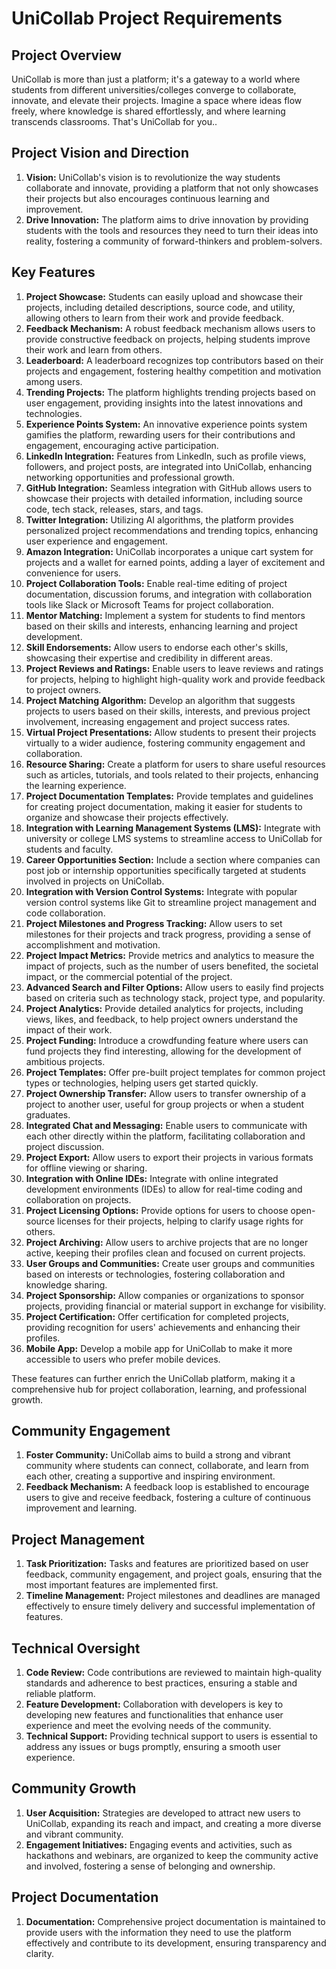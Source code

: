 # UniCollab Project Requirements

## Project Overview

UniCollab is more than just a platform; it's a gateway to a world where students from different universities/colleges converge to collaborate, innovate, and elevate their projects. Imagine a space where ideas flow freely, where knowledge is shared effortlessly, and where learning transcends classrooms. That's UniCollab for you..

## Project Vision and Direction

1. **Vision:** UniCollab's vision is to revolutionize the way students collaborate and innovate, providing a platform that not only showcases their projects but also encourages continuous learning and improvement.
2. **Drive Innovation:** The platform aims to drive innovation by providing students with the tools and resources they need to turn their ideas into reality, fostering a community of forward-thinkers and problem-solvers.

## Key Features

1. **Project Showcase:** Students can easily upload and showcase their projects, including detailed descriptions, source code, and utility, allowing others to learn from their work and provide feedback.
2. **Feedback Mechanism:** A robust feedback mechanism allows users to provide constructive feedback on projects, helping students improve their work and learn from others.
3. **Leaderboard:** A leaderboard recognizes top contributors based on their projects and engagement, fostering healthy competition and motivation among users.
4. **Trending Projects:** The platform highlights trending projects based on user engagement, providing insights into the latest innovations and technologies.
5. **Experience Points System:** An innovative experience points system gamifies the platform, rewarding users for their contributions and engagement, encouraging active participation.
6. **LinkedIn Integration:** Features from LinkedIn, such as profile views, followers, and project posts, are integrated into UniCollab, enhancing networking opportunities and professional growth.
7. **GitHub Integration:** Seamless integration with GitHub allows users to showcase their projects with detailed information, including source code, tech stack, releases, stars, and tags.
8. **Twitter Integration:** Utilizing AI algorithms, the platform provides personalized project recommendations and trending topics, enhancing user experience and engagement.
9. **Amazon Integration:** UniCollab incorporates a unique cart system for projects and a wallet for earned points, adding a layer of excitement and convenience for users.
10. **Project Collaboration Tools:** Enable real-time editing of project documentation, discussion forums, and integration with collaboration tools like Slack or Microsoft Teams for project collaboration.
11. **Mentor Matching:** Implement a system for students to find mentors based on their skills and interests, enhancing learning and project development.
12. **Skill Endorsements:** Allow users to endorse each other's skills, showcasing their expertise and credibility in different areas.
13. **Project Reviews and Ratings:** Enable users to leave reviews and ratings for projects, helping to highlight high-quality work and provide feedback to project owners.
14. **Project Matching Algorithm:** Develop an algorithm that suggests projects to users based on their skills, interests, and previous project involvement, increasing engagement and project success rates.
15. **Virtual Project Presentations:** Allow students to present their projects virtually to a wider audience, fostering community engagement and collaboration.
16. **Resource Sharing:** Create a platform for users to share useful resources such as articles, tutorials, and tools related to their projects, enhancing the learning experience.
17. **Project Documentation Templates:** Provide templates and guidelines for creating project documentation, making it easier for students to organize and showcase their projects effectively.
18. **Integration with Learning Management Systems (LMS):** Integrate with university or college LMS systems to streamline access to UniCollab for students and faculty.
19. **Career Opportunities Section:** Include a section where companies can post job or internship opportunities specifically targeted at students involved in projects on UniCollab.
20. **Integration with Version Control Systems:** Integrate with popular version control systems like Git to streamline project management and code collaboration.
21. **Project Milestones and Progress Tracking:** Allow users to set milestones for their projects and track progress, providing a sense of accomplishment and motivation.
22. **Project Impact Metrics:** Provide metrics and analytics to measure the impact of projects, such as the number of users benefited, the societal impact, or the commercial potential of the project.
23. **Advanced Search and Filter Options:** Allow users to easily find projects based on criteria such as technology stack, project type, and popularity.
24. **Project Analytics:** Provide detailed analytics for projects, including views, likes, and feedback, to help project owners understand the impact of their work.
25. **Project Funding:** Introduce a crowdfunding feature where users can fund projects they find interesting, allowing for the development of ambitious projects.
26. **Project Templates:** Offer pre-built project templates for common project types or technologies, helping users get started quickly.
27. **Project Ownership Transfer:** Allow users to transfer ownership of a project to another user, useful for group projects or when a student graduates.
28. **Integrated Chat and Messaging:** Enable users to communicate with each other directly within the platform, facilitating collaboration and project discussion.
29. **Project Export:** Allow users to export their projects in various formats for offline viewing or sharing.
30. **Integration with Online IDEs:** Integrate with online integrated development environments (IDEs) to allow for real-time coding and collaboration on projects.
31. **Project Licensing Options:** Provide options for users to choose open-source licenses for their projects, helping to clarify usage rights for others.
32. **Project Archiving:** Allow users to archive projects that are no longer active, keeping their profiles clean and focused on current projects.
33. **User Groups and Communities:** Create user groups and communities based on interests or technologies, fostering collaboration and knowledge sharing.
34. **Project Sponsorship:** Allow companies or organizations to sponsor projects, providing financial or material support in exchange for visibility.
35. **Project Certification:** Offer certification for completed projects, providing recognition for users' achievements and enhancing their profiles.
36. **Mobile App:** Develop a mobile app for UniCollab to make it more accessible to users who prefer mobile devices.

These features can further enrich the UniCollab platform, making it a comprehensive hub for project collaboration, learning, and professional growth.

## Community Engagement

1. **Foster Community:** UniCollab aims to build a strong and vibrant community where students can connect, collaborate, and learn from each other, creating a supportive and inspiring environment.
2. **Feedback Mechanism:** A feedback loop is established to encourage users to give and receive feedback, fostering a culture of continuous improvement and learning.

## Project Management

1. **Task Prioritization:** Tasks and features are prioritized based on user feedback, community engagement, and project goals, ensuring that the most important features are implemented first.
2. **Timeline Management:** Project milestones and deadlines are managed effectively to ensure timely delivery and successful implementation of features.

## Technical Oversight

1. **Code Review:** Code contributions are reviewed to maintain high-quality standards and adherence to best practices, ensuring a stable and reliable platform.
2. **Feature Development:** Collaboration with developers is key to developing new features and functionalities that enhance user experience and meet the evolving needs of the community.
3. **Technical Support:** Providing technical support to users is essential to address any issues or bugs promptly, ensuring a smooth user experience.

## Community Growth

1. **User Acquisition:** Strategies are developed to attract new users to UniCollab, expanding its reach and impact, and creating a more diverse and vibrant community.
2. **Engagement Initiatives:** Engaging events and activities, such as hackathons and webinars, are organized to keep the community active and involved, fostering a sense of belonging and ownership.

## Project Documentation

1. **Documentation:** Comprehensive project documentation is maintained to provide users with the information they need to use the platform effectively and contribute to its development, ensuring transparency and clarity.
